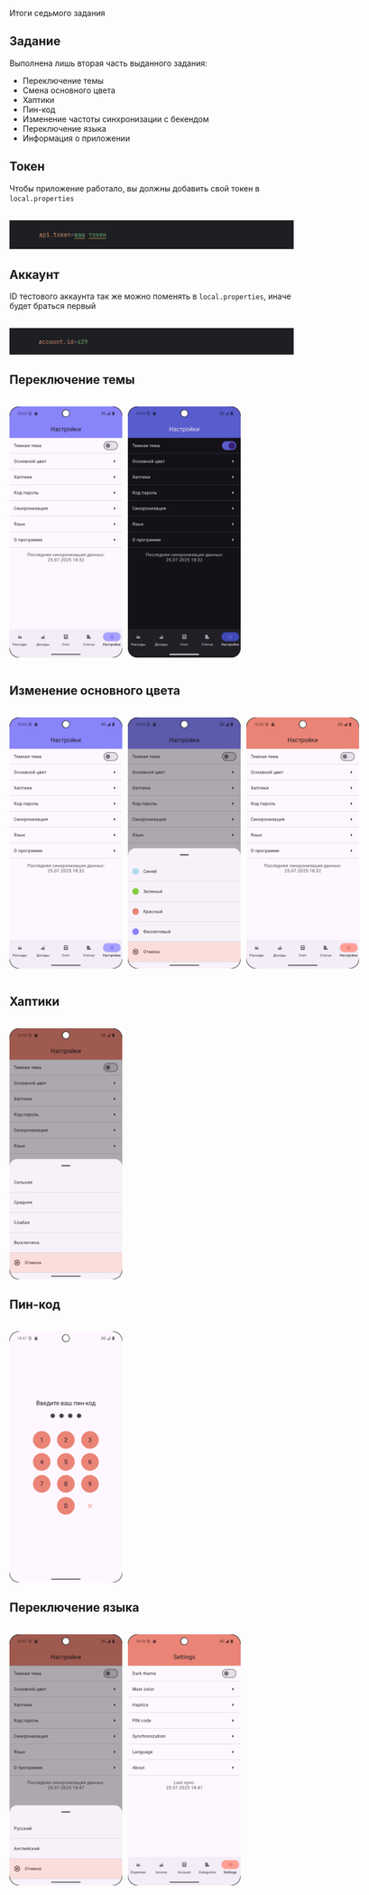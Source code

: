 Итоги седьмого задания

## Задание

Выполнена лишь вторая часть выданного задания:

- Переключение темы
- Смена основного цвета
- Хаптики
- Пин-код
- Изменение частоты синхронизации с бекендом
- Переключение языка
- Информация о приложении

## Токен

Чтобы приложение работало, вы должны добавить свой токен в ``local.properties``

<br/>
<img src="demo/ApiToken.png" width="600">
<br/>

## Аккаунт

ID тестового аккаунта так же можно поменять в ``local.properties``, иначе будет браться первый

<br/>
<img src="demo/AccountId.png" width="600">
<br/>

## Переключение темы

<br/>
<div style="display: flex; gap: 10px;">
  <img src="demo/theme_switch_screen_1.png" width="200">
  <img src="demo/theme_switch_screen_2.png" width="200">
</div>
<br/>

## Изменение основного цвета

<br/>
<div style="display: flex; gap: 10px;">
  <img src="demo/color_switch_screen_1.png" width="200">
  <img src="demo/color_switch_screen_2.png" width="200">
  <img src="demo/color_switch_screen_3.png" width="200">
</div>
<br/>

## Хаптики

<br/>
<img src="demo/haptics_switch_screen.png" width="200">
<br/>

## Пин-код

<br/>
<img src="demo/pin_screen.png" width="200">
<br/>

## Переключение языка

<br/>
<div style="display: flex; gap: 10px;">
  <img src="demo/language_switch_screen_1.png" width="200">
  <img src="demo/language_switch_screen_2.png" width="200">
</div>
<br/>

